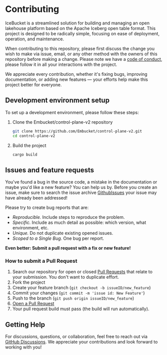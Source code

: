 # Contributing
IceBucket is a streamlined solution for building and managing an open lakehouse platform based on the Apache Iceberg open table format. This project is designed to be radically simple, focusing on ease of deployment, operation, and maintenance.


When contributing to this repository, please first discuss the change you wish to make via issue, email, or any other method with the owners of this repository before making a change.
Please note we have a [code of conduct](CODE_OF_CONDUCT.md), please follow it in all your interactions with the project.

We appreciate every contribution, whether it's fixing bugs, improving documentation, or adding new features — your efforts help make this project better for everyone.


## Development environment setup

To set up a development environment, please follow these steps:

1. Clone the Embucket/control-plane-v2 repository

   ```sh
   git clone https://github.com/Embucket/control-plane-v2.git
   cd control-plane-v2
   ```
   
2. Build the project
   ```sh
   cargo build
   ```


## Issues and feature requests

You've found a bug in the source code, a mistake in the documentation or maybe you'd like a new feature? You can help us by. Before you create an issue, make sure to search the issue archive  [GithubIssues](https://github.com/Embucket/control-plane-v2/issues?q=is%3Aissue) your issue may have already been addressed!

Please try to create bug reports that are:

- _Reproducible._ Include steps to reproduce the problem.
- _Specific._ Include as much detail as possible: which version, what environment, etc.
- _Unique._ Do not duplicate existing opened issues.
- _Scoped to a Single Bug._ One bug per report.

**Even better: Submit a pull request with a fix or new feature!**

### How to submit a Pull Request

1. Search our repository for open or closed
   [Pull Requests](https://github.com/Embucket/control-plane-v2/pulls)
   that relate to your submission. You don't want to duplicate effort.
2. Fork the project
3. Create your feature branch (`git checkout -b issueID/new_feature`)
4. Commit your changes (`git commit -m 'issue id: New Feature'`)
5. Push to the branch (`git push origin issueID/new_feature`)
6. [Open a Pull Request](https://github.com/Embucket/control-plane-v2/compare?expand=1)
7. Your pull request build must pass (the build will run automatically).

## Getting Help
For discussions, questions, or collaboration, feel free to reach out via [GitHub Discussions](https://github.com/Embucket/control-plane-v2/discussions). We appreciate your contributions and look forward to working with you!
